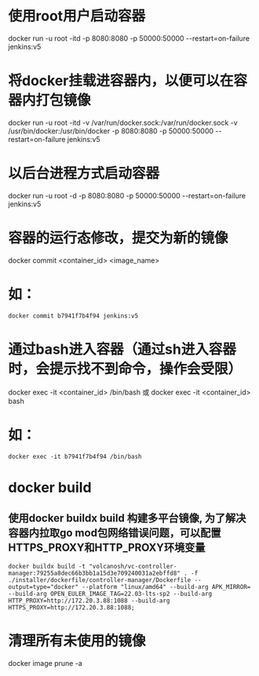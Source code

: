 # 使用root用户启动容器
docker run -u root -itd -p 8080:8080 -p 50000:50000 --restart=on-failure jenkins:v5

# 将docker挂载进容器内，以便可以在容器内打包镜像
docker run -u root -itd -v /var/run/docker.sock:/var/run/docker.sock -v /usr/bin/docker:/usr/bin/docker -p 8080:8080 -p 50000:50000 --restart=on-failure jenkins:v5

# 以后台进程方式启动容器
docker run -u root -d -p 8080:8080 -p 50000:50000 --restart=on-failure jenkins:v5

# 容器的运行态修改，提交为新的镜像
docker commit <container_id> <image_name>
# 如：
```
docker commit b7941f7b4f94 jenkins:v5
```    

# 通过bash进入容器（通过sh进入容器时，会提示找不到命令，操作会受限）
docker exec -it <container_id> /bin/bash
或
docker exec -it <container_id> bash
# 如：
``` 
docker exec -it b7941f7b4f94 /bin/bash
```

# docker build
## 使用docker buildx build 构建多平台镜像, 为了解决容器内拉取go mod包网络错误问题，可以配置HTTPS_PROXY和HTTP_PROXY环境变量
```
docker buildx build -t "volcanosh/vc-controller-manager:79255a8dec66b3bb1a15d3e709240031a2ebffd8" . -f ./installer/dockerfile/controller-manager/Dockerfile --output=type="docker" --platform "linux/amd64" --build-arg APK_MIRROR= --build-arg OPEN_EULER_IMAGE_TAG=22.03-lts-sp2 --build-arg HTTP_PROXY=http://172.20.3.88:1088 --build-arg HTTPS_PROXY=http://172.20.3.88:1088;
```

# 清理所有未使用的镜像
docker image prune -a